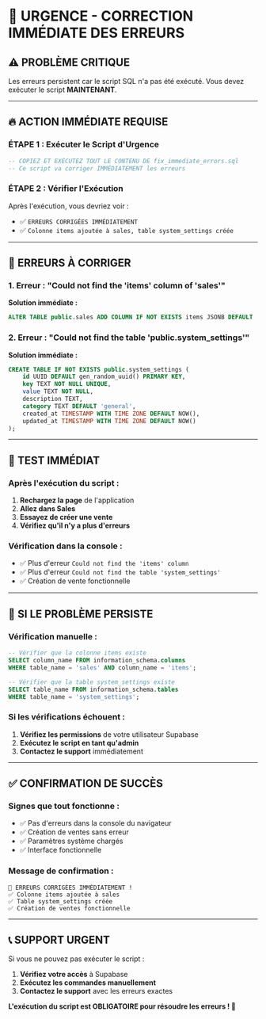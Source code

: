 # 🚨 URGENCE - CORRECTION IMMÉDIATE DES ERREURS

## ⚠️ **PROBLÈME CRITIQUE**
Les erreurs persistent car le script SQL n'a pas été exécuté. Vous devez exécuter le script **MAINTENANT**.

---

## 🔥 **ACTION IMMÉDIATE REQUISE**

### **ÉTAPE 1 : Exécuter le Script d'Urgence**
```sql
-- COPIEZ ET EXÉCUTEZ TOUT LE CONTENU DE fix_immediate_errors.sql
-- Ce script va corriger IMMÉDIATEMENT les erreurs
```

### **ÉTAPE 2 : Vérifier l'Exécution**
Après l'exécution, vous devriez voir :
- ✅ `ERREURS CORRIGÉES IMMÉDIATEMENT`
- ✅ `Colonne items ajoutée à sales, table system_settings créée`

---

## 🎯 **ERREURS À CORRIGER**

### **1. Erreur : "Could not find the 'items' column of 'sales'"**
**Solution immédiate :**
```sql
ALTER TABLE public.sales ADD COLUMN IF NOT EXISTS items JSONB DEFAULT '[]'::jsonb;
```

### **2. Erreur : "Could not find the table 'public.system_settings'"**
**Solution immédiate :**
```sql
CREATE TABLE IF NOT EXISTS public.system_settings (
    id UUID DEFAULT gen_random_uuid() PRIMARY KEY,
    key TEXT NOT NULL UNIQUE,
    value TEXT NOT NULL,
    description TEXT,
    category TEXT DEFAULT 'general',
    created_at TIMESTAMP WITH TIME ZONE DEFAULT NOW(),
    updated_at TIMESTAMP WITH TIME ZONE DEFAULT NOW()
);
```

---

## 🧪 **TEST IMMÉDIAT**

### **Après l'exécution du script :**
1. **Rechargez la page** de l'application
2. **Allez dans Sales**
3. **Essayez de créer une vente**
4. **Vérifiez qu'il n'y a plus d'erreurs**

### **Vérification dans la console :**
- ✅ Plus d'erreur `Could not find the 'items' column`
- ✅ Plus d'erreur `Could not find the table 'system_settings'`
- ✅ Création de vente fonctionnelle

---

## 🚨 **SI LE PROBLÈME PERSISTE**

### **Vérification manuelle :**
```sql
-- Vérifier que la colonne items existe
SELECT column_name FROM information_schema.columns 
WHERE table_name = 'sales' AND column_name = 'items';

-- Vérifier que la table system_settings existe
SELECT table_name FROM information_schema.tables 
WHERE table_name = 'system_settings';
```

### **Si les vérifications échouent :**
1. **Vérifiez les permissions** de votre utilisateur Supabase
2. **Exécutez le script en tant qu'admin**
3. **Contactez le support** immédiatement

---

## ✅ **CONFIRMATION DE SUCCÈS**

### **Signes que tout fonctionne :**
- ✅ Pas d'erreurs dans la console du navigateur
- ✅ Création de ventes sans erreur
- ✅ Paramètres système chargés
- ✅ Interface fonctionnelle

### **Message de confirmation :**
```
🎉 ERREURS CORRIGÉES IMMÉDIATEMENT !
✅ Colonne items ajoutée à sales
✅ Table system_settings créée
✅ Création de ventes fonctionnelle
```

---

## 📞 **SUPPORT URGENT**

Si vous ne pouvez pas exécuter le script :
1. **Vérifiez votre accès** à Supabase
2. **Exécutez les commandes manuellement**
3. **Contactez le support** avec les erreurs exactes

**L'exécution du script est OBLIGATOIRE pour résoudre les erreurs ! 🚨**
